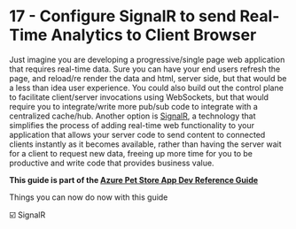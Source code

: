 # 17 - Configure SignalR to send Real-Time Analytics to Client Browser

Just imagine you are developing a progressive/single page web application that requires real-time data. Sure you can have your end users refresh the page, and reload/re render the data and html, server side, but that would be a less than idea user experience. You could also build out the control plane to facilitate client/server invocations using WebSockets, but that would require you to integrate/write more pub/sub code to integrate with a centralized cache/hub. Another option is [SignalR](https://docs.microsoft.com/en-us/aspnet/signalr/overview/getting-started/introduction-to-signalr), a technology that simplifies the process of adding real-time web functionality to your application that allows your server code to send content to connected clients instantly as it becomes available, rather than having the server wait for a client to request new data, freeing up more time for you to be productive and write code that provides business value.

**This guide is part of the [Azure Pet Store App Dev Reference Guide](../README.md)**

Things you can now do now with this guide

☑️ SignalR